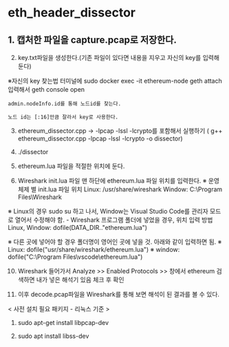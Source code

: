 # eth_header_dissector

## 1. 캡처한 파일을 capture.pcap로 저장한다.

2. key.txt파일을 생성한다.(기존 파일이 있다면 내용을 지우고 자신의 key를 입력해둔다)

※자신의 key 찾는법
	터미널에 sudo docker exec -it ethereum-node geth attach 입력해서 geth console open

	admin.nodeInfo.id를 통해 노드id를 찾는다.

	노드 id는 [:16]만큼 잘라서 key로 사용한다.

3. ethereum_dissector.cpp -> -lpcap -lssl -lcrypto를 포함해서 실행하기 ( g++ ethereum_dissector.cpp -lpcap -lssl -lcrypto -o dissector)

4. ./dissector

5. ethereum.lua 파일을 적절한 위치에 둔다.

6. Wireshark init.lua 파일 맨 하단에 ethereum.lua 파일 위치를 입력한다.
※ 운영체제 별 init.lua 파일 위치 
	Linux: /usr/share/wireshark
	Window: C:\Program Files\Wireshark

※ Linux의 경우 sudo su 하고 나서, Window는 Visual Studio Code를 관리자 모드로 열어서 수정해야 함.
	- Wireshark 프로그램 폴더에 넣었을 경우, 위치 입력 방법
	Linux, Window:
	dofile(DATA_DIR.."ethereum.lua")

※ 다른 곳에 넣어야 할 경우 폴더명이 영어인 곳에 넣을 것. 아래와 같이 입력하면 됨.
※ Linux: dofile("usr/share/wireshark/ethereum.lua")
※ window: dofile("C:\\Program Files\\vscode\\ethereum.lua")

10. Wireshark 들어가서 Analyze >> Enabled Protocols >> 창에서 ethereum 검색하면 내가 넣은 해석기 있음 체크 후 확인

11. 이후 decode.pcap파일을 Wireshark를 통해 보면 해석이 된 결과를 볼 수 있다.

< 사전 설치 필요 패키지 - 리눅스 기준 >

1. sudo apt-get install libpcap-dev
	
2. sudo apt install libss-dev
